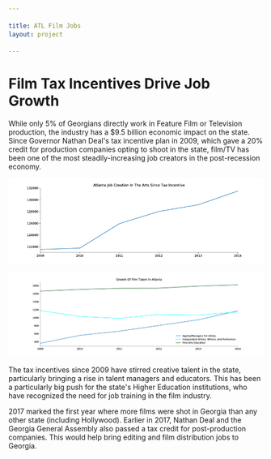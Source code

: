 ```yaml
---

title: ATL Film Jobs 
layout: project

---
```


# Film Tax Incentives Drive Job Growth 

While only 5% of Georgians directly work in Feature Film or Television production, the industry has a $9.5 billion economic impact on the state. Since Governor Nathan Deal's tax incentive plan in 2009, which gave a 20% credit for production companies opting to shoot in the state, film/TV has been one of the most steadily-increasing job creators in the post-recession economy. 

![](allartsjobs.png)

![](JOBSSINCETAXINCENTIVE_USETHISONE.png)

The tax incentives since 2009 have stirred creative talent in the state, particularly bringing a rise in talent managers and educators. This has been a particularly big push for the state's Higher Education institutions, who have recognized the need for job training in the film industry. 

2017 marked the first year where more films were shot in Georgia than any other state (including Hollywood). Earlier in 2017, Nathan Deal and the Georgia General Assembly also passed a tax credit for post-production companies. This would help bring editing and film distribution jobs to Georgia. 